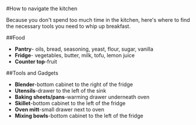 #How to navigate the kitchen

Because you don't spend too much time in the kitchen, here's where to find the necessary tools you need to whip up breakfast.

##Food
* **Pantry**- oils, bread, seasoning, yeast, flour, sugar, vanilla
* **Fridge**- vegetables, butter, milk, tofu, lemon juice
* **Counter top**-fruit

##Tools and Gadgets
* **Blender**-bottom cabinet to the right of the fridge
* **Utensils**-drawer to the left of the sink
* **Baking sheets/pans**-warming drawer underneath oven
* **Skillet**-bottom cabinet to the left of the fridge
* **Oven mitt**-small drawer next to oven
* **Mixing bowls**-bottom cabinet to the left of the fridge